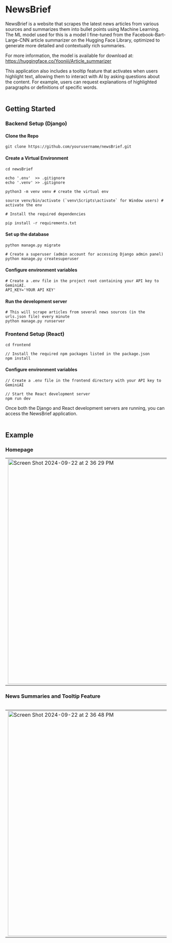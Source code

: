 # NewsBrief
NewsBrief is a website that scrapes the latest news articles from various sources and summarizes them into bullet points using Machine Learning. 
The ML model used for this is a model I fine-tuned from the Facebook-Bart-Large-CNN article summarizer on the Hugging Face Library, optimized to generate more detailed and contextually rich summaries. 

For more information, the model is available for download at: https://huggingface.co/Yooniii/Article_summarizer

This application also includes a tooltip feature that activates when users highlight text, allowing them to interact with AI by asking questions about the content. For example, users can request explanations of highlighted paragraphs or definitions of specific words.
<br><br> 

## Getting Started

### Backend Setup (Django)

#### Clone the Repo
```
git clone https://github.com/yourusername/newsBrief.git
```

#### Create a Virtual Environment
```
cd newsBrief

echo '.env'  >> .gitignore
echo '.venv' >> .gitignore

python3 -m venv venv # create the virtual env

source venv/bin/activate (`venv\Scripts\activate` for Window users) # activate the env

# Install the required dependencies

pip install -r requirements.txt
```

#### Set up the database
```
python manage.py migrate

# Create a superuser (admin account for accessing Django admin panel)
python manage.py createsuperuser
```

#### Configure environment variables
```
# Create a .env file in the project root containing your API key to GeminiAI.
API_KEY='YOUR API KEY'
```

#### Run the development server
```
# This will scrape articles from several news sources (in the urls.json file) every minute
python manage.py runserver
```  

### Frontend Setup (React)
```
cd frontend

// Install the required npm packages listed in the package.json
npm install
```

#### Configure environment variables
```
// Create a .env file in the frontend directory with your API key to GeminiAI

// Start the React development server
npm run dev
```

Once both the Django and React development servers are running, you can access the NewsBrief application.
<br><br> 
## Example

### Homepage
<table>
  <tr>
    <td><img width="700" alt="Screen Shot 2024-09-22 at 2 36 29 PM" src="https://github.com/user-attachments/assets/95a3eda2-9758-4517-b2fd-683d29f0664e"></td>
    <td><img width="700" alt="Screen Shot 2024-09-22 at 2 36 19 PM" src="https://github.com/user-attachments/assets/5a42f6a1-ee8c-4695-add1-0a36497d2849"></td>
  </tr>
<table>

  
### News Summaries and Tooltip Feature
 <table>
  <tr>
    <td><img width="700" alt="Screen Shot 2024-09-22 at 2 36 48 PM" src="https://github.com/user-attachments/assets/5d15e859-61ab-4ff3-9f85-17cd9c8f669c"></td>
    <td><img width="700" alt="Screen Shot 2024-09-22 at 2 38 40 PM" src="https://github.com/user-attachments/assets/d1b1ee07-75d3-4059-bee8-439a269a0cc5"></td>
  </tr>
</table>




